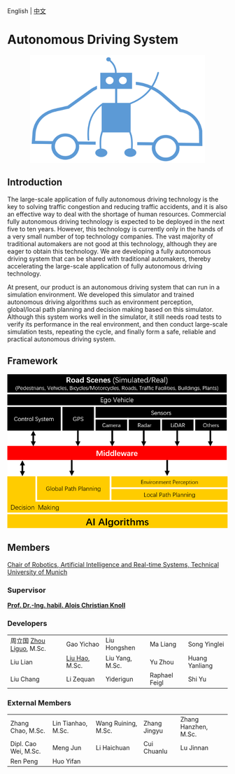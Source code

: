 English | [中文](https://github.com/tum-autonomousdriving/.github/blob/main/profile/README_zh.md)
# Autonomous Driving System

<p align="center"> <img alt="GitHub release" src="https://github.com/tum-autonomousdriving/.github/blob/main/images/logo_f.png", width = "400"></p>

## Introduction

The large-scale application of fully autonomous driving technology is the key to solving traffic congestion and reducing traffic accidents, and it is also an effective way to deal with the shortage of human resources. Commercial fully autonomous driving technology is expected to be deployed in the next five to ten years. However, this technology is currently only in the hands of a very small number of top technology companies. The vast majority of traditional automakers are not good at this technology, although they are eager to obtain this technology. We are developing a fully autonomous driving system that can be shared with traditional automakers, thereby accelerating the large-scale application of fully autonomous driving technology.

At present, our product is an autonomous driving system that can run in a simulation environment. We developed this simulator and trained autonomous driving algorithms such as environment perception, global/local path planning and decision making based on this simulator. Although this system works well in the simulator, it still needs road tests to verify its performance in the real environment, and then conduct large-scale simulation tests, repeating the cycle, and finally form a safe, reliable and practical autonomous driving system.

## Framework
![image](https://github.com/tum-autonomousdriving/.github/blob/main/images/framework.png)


## Members

<a href="https://www.ce.cit.tum.de/air/home/">Chair of Robotics, Artificial Intelligence and Real-time Systems, Technical University of Munich</a>

### Supervisor

**[Prof. Dr.-Ing. habil. Alois Christian Knoll](https://www.ce.cit.tum.de/air/people/prof-dr-ing-habil-alois-knoll/)**

### Developers

<table>
    <tr>
        <td>周立国 <a href="https://www.ce.cit.tum.de/air/people/liguo-zhou/">Zhou Liguo</a>, M.Sc.</td>
        <td>Gao Yichao</td>
        <td>Liu Hongshen</td>
        <td>Ma Liang</td>
        <td>Song Yinglei</td>
    </tr>
    <tr>
        <td>Liu Lian</td>
        <td><a href="https://www.linkedin.com/in/hao-liu97">Liu Hao</a>, M.Sc.</td>
        <td>Liu Yang, M.Sc.</td>
        <td>Yu Zhou</td>
        <td>Huang Yanliang</td>
    </tr>
    <tr>
        <td>Liu Chang</td>
        <td>Li Zequan</td>
        <td>Yiderigun</td>
        <td>Raphael Feigl</td>
        <td>Shi Yu</td>
    </tr>
</table>

### External Members

<table>
    <tr>
        <td>Zhang Chao, M.Sc.</td>
        <td>Lin Tianhao, M.Sc.</td>
        <td>Wang Ruining, M.Sc.</td>
        <td>Zhang Jingyu</td>
        <td>Zhang Hanzhen, M.Sc.</td>
    </tr>
    <tr>
        <td>Dipl. Cao Wei, M.Sc.</td>
        <td>Meng Jun</td>
        <td>Li Haichuan</td>
        <td>Cui Chuanlu</td>
        <td>Lu Jinnan</td>
    </tr>
    <tr>
        <td>Ren Peng</td>
        <td>Huo Yifan</td>
        <td></td>
        <td></td>
        <td></td>
    </tr>
</table>

<!--
* Dipl. Cao Wei, *M.Sc.*; Zhang Jingyu; Zhang Hanzhen, *M.Sc.*; Meng Jun; Cui Chuanlu; Li Haichuan
* Zhang Chao, *M.Sc.*; Lin Tianhao, *M.Sc.*; Wang Ruining, *M.Sc.*; Huo Yifan; Ren Peng; Zhang Yujie
-->
